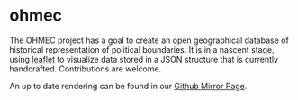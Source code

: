 # ohmec
The OHMEC project has a goal to create an open geographical database of historical representation of political boundaries. 
It is in a nascent stage, using [leaflet](https://leafletjs.com) to visualize data stored in a JSON structure that is currently handcrafted.
Contributions are welcome.

An up to date rendering can be found in our [Github Mirror Page](http://ohmec.net).
